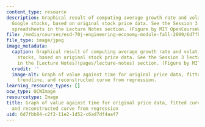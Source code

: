 ```yaml
---
content_type: resource
description: Graphical result of computing average growth rate and volatility for
  Google stocks, based on original stock price data. See the Session 3 lecture and
  spreadsheets in the Lecture Notes section. (Figure by MIT OpenCourseWare.)
file: /media/courses/esd-70j-engineering-economy-module-fall-2009/6d7fbb84c2f211e21d52c6ad7df4aaf7_esd-70jf09.jpg
file_type: image/jpeg
image_metadata:
  caption: Graphical result of computing average growth rate and volatility for Google
    stocks, based on original stock price data. See the Session 3 lecture and spreadsheets
    in the [Lecture Notes](pages/lecture-notes) section. (Figure by MIT OpenCourseWare.)
  credit: ''
  image-alt: Graph of value against time for original price data, fitted curve from
    trendline, and reconstructed curve from regression.
learning_resource_types: []
ocw_type: OCWImage
resourcetype: Image
title: Graph of value against time for original price data, fitted curve from trendline,
  and reconstructed curve from regression
uid: 6d7fbb84-c2f2-11e2-1d52-c6ad7df4aaf7
---
```

